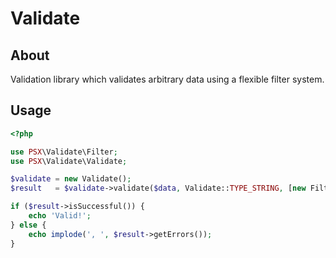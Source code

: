 
# Validate

## About

Validation library which validates arbitrary data using a flexible filter
system.

## Usage

```php
<?php

use PSX\Validate\Filter;
use PSX\Validate\Validate;

$validate = new Validate();
$result   = $validate->validate($data, Validate::TYPE_STRING, [new Filter\Alnum(), new Filter\Length(3, 255)]);

if ($result->isSuccessful()) {
    echo 'Valid!';
} else {
    echo implode(', ', $result->getErrors());
}

```
